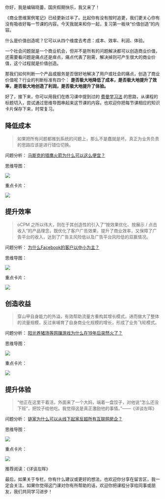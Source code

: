 你好，我是编辑晓蕾，国庆假期快乐，我又来了！

《商业思维案例笔记》已经更新过半了。比起你有没有按时追更，我们更关心你有没有吸收好每一节课的内容。今天我就来和你一起，复习第一板块“价值创造”的内容。

什么是价值创造呢？它可以从四个维度去考虑：成本、效率、利润、体验。

一个社会问题就是一个商业机会，但并不是所有的问题解决都可以创造商业价值，还需要看问题是痛点还是痒点，痛点代表了刚需，解决掉则可产生很大的商业价值，这个过程就是价值创造。

那我们如何判断一个产品或服务是否很好地解决了用户或社会的痛点，创造了商业价值呢？行业的判断标准有四个： **是否极大地降低了成本，是否极大地提升了效率，是否极大地创造了利润，是否极大地提升了体验。**

好了，接下来，你可以用我们在练习课中提到过的 [费曼学习法](https://time.geekbang.org/column/article/576925) 的思路，从课程的标题切入，尝试通过思维导图串起来这节课的内容。也欢迎你把每节课相应的知识卡片保存下来，时常复习。

## 降低成本

> 如果把所有问题都推到系统的问题上，那么不是蠢就是坏。真正为业务负责的思路应该是进行错位切换。

问题分析： [马斯克的猎鹰火箭为什么可以这么便宜？](https://time.geekbang.org/column/article/541156)

思维导图：

![](https://static001.geekbang.org/resource/image/98/12/98168be14d268bda0c678df67be54512.png?wh=2631x1254)

重点卡片：

![](https://static001.geekbang.org/resource/image/80/2e/803607e2211bd23fe64e8c11611fd72e.jpg?wh=4758x3077)

## 提升效率

> oCPM 之所以伟大，则在于其创造性的引入了“按效果优化、按展示 / 点击收入”的产品理念，既优化了客户广告效果，提升了商业效率，又保障了广告平台的收入，达到了广告主风险低以及广告平台风险低的双赢情况。

问题分析： [为什么Facebook的客户以中小为主？](https://time.geekbang.org/column/article/541362)

思维导图：

![](https://static001.geekbang.org/resource/image/29/fd/29f6f5a19691ecd7bc440898abcf6cfd.png?wh=2761x1932)

重点卡片：

![](https://static001.geekbang.org/resource/image/7b/fc/7b2e19394e7046eae3026013045c45fc.jpg?wh=4759x5068)

## 创造收益

> 穿山甲自身能力的外溢，有效帮助流量方重构其增长模式，进而做大了整体的流量规模，反过来哺育了自身商业化规模的增长，形成了业务飞轮模式。

问题分析： [阳光养猪场等网赚游戏为什么在19年后突然火了？](https://time.geekbang.org/column/article/542727)

思维导图：

![](https://static001.geekbang.org/resource/image/a7/04/a73e9225298fa0eef1ceb6181f533604.png?wh=5000x3241)

重点卡片：

![](https://static001.geekbang.org/resource/image/88/d4/88f240d28b6cf999472f14923be3f5d4.jpg?wh=4759x6967)

## 提升体验

> “他正在这里干着活，外面来了一个大妈，端着一盘饺子，对他说“怎么还没下班”，把饺子给他吃。我觉得这是真正激励他的事情。”——《详谈左晖》

问题分析： [链家为什么可以从线下起家反超所有互联网房企？](https://time.geekbang.org/column/article/544430)

思维导图：

![](https://static001.geekbang.org/resource/image/d6/52/d6c4f577c3d739edca1a896fc02f0652.png?wh=2868x1554)

重点卡片：

![](https://static001.geekbang.org/resource/image/14/4a/14e58041fc6cec2ba9185b52f96a124a.jpg?wh=4759x4429)

推荐阅读：《详谈左晖》

最后，如果关于专栏，你有什么建议或更好的想法，也欢迎你分享在留言区，我一定会关注。如果你觉得这门课对你有所帮助的话，欢迎你把课程分享给同事或朋友，我们共同学习进步！